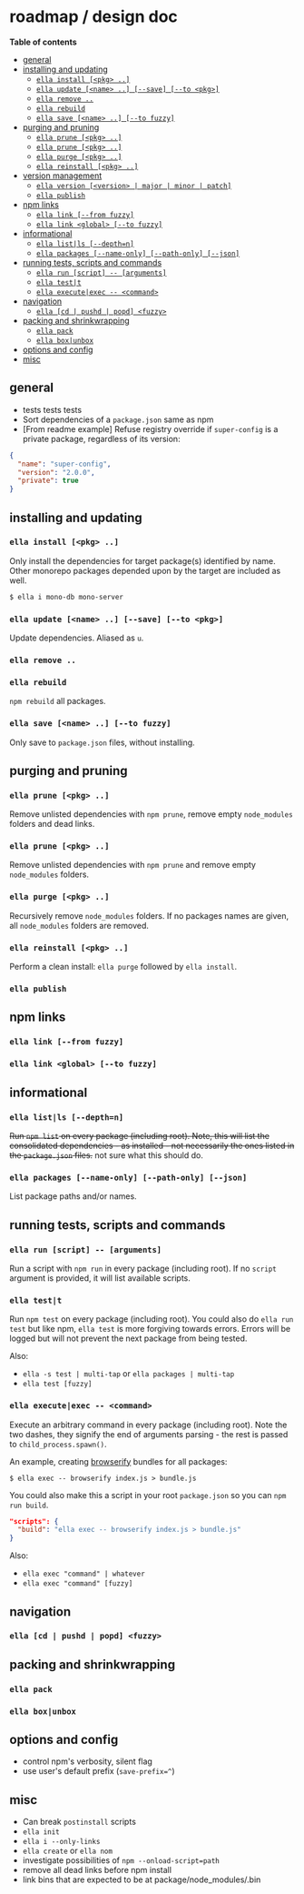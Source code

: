 # roadmap / design doc

**Table of contents**

<!-- TOC depthFrom:2 depthTo:6 withLinks:1 updateOnSave:1 orderedList:0 -->

- [general](#general)
- [installing and updating](#installing-and-updating)
	- [`ella install [<pkg> ..]`](#ella-install-pkg-)
	- [`ella update [<name> ..] [--save] [--to <pkg>]`](#ella-update-name-save-to-pkg)
	- [`ella remove ..`](#ella-remove-)
	- [`ella rebuild`](#ella-rebuild)
	- [`ella save [<name> ..] [--to fuzzy]`](#ella-save-name-to-fuzzy)
- [purging and pruning](#purging-and-pruning)
	- [`ella prune [<pkg> ..]`](#ella-prune-pkg-)
	- [`ella prune [<pkg> ..]`](#ella-prune-pkg-)
	- [`ella purge [<pkg> ..]`](#ella-purge-pkg-)
	- [`ella reinstall [<pkg> ..]`](#ella-reinstall-pkg-)
- [version management](#version-management)
	- [`ella version [<version> | major | minor | patch]`](#ella-version-version-major-minor-patch)
	- [`ella publish`](#ella-publish)
- [npm links](#npm-links)
	- [`ella link [--from fuzzy]`](#ella-link-from-fuzzy)
	- [`ella link <global> [--to fuzzy]`](#ella-link-global-to-fuzzy)
- [informational](#informational)
	- [`ella list|ls [--depth=n]`](#ella-listls-depthn)
	- [`ella packages [--name-only] [--path-only] [--json]`](#ella-packages-name-only-path-only-json)
- [running tests, scripts and commands](#running-tests-scripts-and-commands)
	- [`ella run [script] -- [arguments]`](#ella-run-script-arguments)
	- [`ella test|t`](#ella-testt)
	- [`ella execute|exec -- <command>`](#ella-executeexec-command)
- [navigation](#navigation)
	- [`ella [cd | pushd | popd] <fuzzy>`](#ella-cd-pushd-popd-fuzzy)
- [packing and shrinkwrapping](#packing-and-shrinkwrapping)
	- [`ella pack`](#ella-pack)
	- [`ella box|unbox`](#ella-boxunbox)
- [options and config](#options-and-config)
- [misc](#misc)

<!-- /TOC -->

## general

- tests tests tests
- Sort dependencies of a `package.json` same as npm
- [From readme example] Refuse registry override if `super-config` is a private package, regardless of its version:

```json
{
  "name": "super-config",
  "version": "2.0.0",
  "private": true
}
```

## installing and updating

### `ella install [<pkg> ..]`

Only install the dependencies for target package(s) identified by name. Other monorepo packages depended upon by the target are included as well.

```bash
$ ella i mono-db mono-server
```

### `ella update [<name> ..] [--save] [--to <pkg>]`

Update dependencies. Aliased as `u`.

### `ella remove ..`

### `ella rebuild`

`npm rebuild` all packages.

### `ella save [<name> ..] [--to fuzzy]`

Only save to `package.json` files, without installing.

## purging and pruning

### `ella prune [<pkg> ..]`

Remove unlisted dependencies with `npm prune`, remove empty `node_modules` folders and dead links.

### `ella prune [<pkg> ..]`

Remove unlisted dependencies with `npm prune` and remove empty `node_modules` folders.

### `ella purge [<pkg> ..]`

Recursively remove `node_modules` folders. If no packages names are given, all `node_modules` folders are removed.

### `ella reinstall [<pkg> ..]`

Perform a clean install: `ella purge` followed by `ella install`.

### `ella publish`

## npm links

### `ella link [--from fuzzy]`
### `ella link <global> [--to fuzzy]`

## informational

### `ella list|ls [--depth=n]`

~~Run `npm list` on every package (including root). Note, this will list the consolidated dependencies - as installed - not necessarily the ones listed in the `package.json` files.~~ not sure what this should do.

### `ella packages [--name-only] [--path-only] [--json]`

List package paths and/or names.

## running tests, scripts and commands

### `ella run [script] -- [arguments]`

Run a script with `npm run` in every package (including root). If no `script` argument is provided, it will list available scripts.

### `ella test|t`

Run `npm test` on every package (including root). You could also do `ella run test` but like npm, `ella test` is more forgiving towards errors. Errors will be logged but will not prevent the next package from being tested.

Also:

- `ella -s test | multi-tap` or `ella packages | multi-tap`
- `ella test [fuzzy]`

### `ella execute|exec -- <command>`

Execute an arbitrary command in every package (including root). Note the two dashes, they signify the end of arguments parsing - the rest is passed to `child_process.spawn()`.

An example, creating [browserify](https://github.com/substack/node-browserify) bundles for all packages:

`$ ella exec -- browserify index.js > bundle.js`

You could also make this a script in your root `package.json` so you can `npm run build`.

```json
"scripts": {
  "build": "ella exec -- browserify index.js > bundle.js"
}
```

Also:

- `ella exec "command" | whatever`
- `ella exec "command" [fuzzy]`

## navigation

### `ella [cd | pushd | popd] <fuzzy>`

## packing and shrinkwrapping

### `ella pack`
### `ella box|unbox`

## options and config

- control npm's verbosity, silent flag
- use user's default prefix (`save-prefix=^`)

## misc

- Can break `postinstall` scripts
- `ella init`
- `ella i --only-links`
- `ella create` or `ella nom`
- investigate possibilities of `npm --onload-script=path`
- remove all dead links before npm install
- link bins that are expected to be at package/node_modules/.bin
